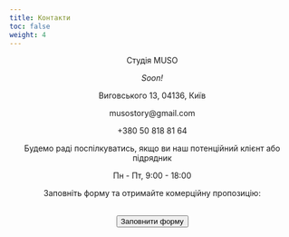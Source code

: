 ```yaml
---
title: Контакти
toc: false
weight: 4
---
```

<p></p>
<center>
<p>Студія MUSO</p>
<p><i>Soon!</i></p>
Виговського 13, 04136, Київ

musostory&#064;gmail.com

+380 50 818 81 64

Будемо раді поспілкуватись, якщо ви наш потенційний клієнт або підрядник

Пн - Пт, 9:00 - 18:00

Заповніть форму та отримайте комерційну пропозицію:
<br></br>
<center><a href=https://forms.gle/j7dEVhp2pfNFqMLs6><button type="submit" name="add" class="btn--fill w-full" data-text="Add to Cart">Заповнити форму</button></a></center>
</center>